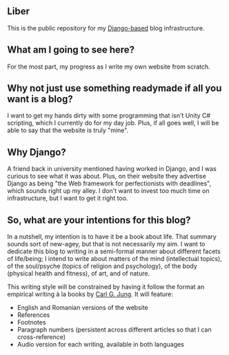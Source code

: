 ## Liber
This is the public repository for my [Django-based](https://www.djangoproject.com/) blog infrastructure.

## What am I going to see here?
For the most part, my progress as I write my own website from scratch.

## Why not just use something readymade if all you want is a blog?
I want to get my hands dirty with some programming that isn't Unity C# scripting, which I currently do for my day job. Plus, if all goes well, I will be able to say that the website is truly "mine".

## Why Django?
A friend back in university mentioned having worked in Django, and I was curious to see what it was about. Plus, on their website they advertise Django as being "the Web framework for perfectionists with deadlines", which sounds right up my alley. I don't want to invest too much time on infrastructure, but I want to get it right too.

## So, what are your intentions for this blog?
In a nutshell, my intention is to have it be a book about life.
That summary sounds sort of new-agey, but that is not necessarily my aim. I want to dedicate this blog to writing in a semi-formal manner about different facets of life/being; I intend to write about matters of the mind (intellectual topics), of the soul/psyche (topics of religion and psychology), of the body (physical health and fitness), of art, and of nature.

This writing style will be constrained by having it follow the format an empirical writing à la books by [Carl G. Jung](https://en.wikipedia.org/wiki/Carl_Jung). It will feature:

- English and Romanian versions of the website
- References
- Footnotes
- Paragraph numbers (persistent across different articles so that I can cross-reference)
- Audio version for each writing, available in both languages
